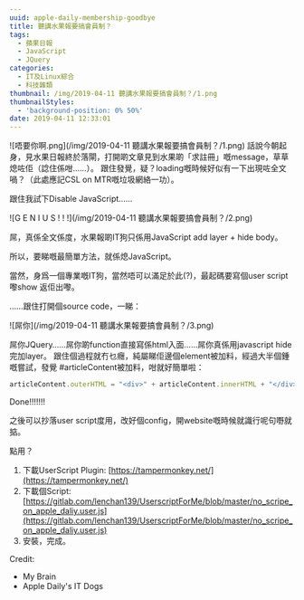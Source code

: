 ```yaml
---
uuid: apple-daily-membership-goodbye
title: 聽講水果報要搞會員制？
tags:
  - 蘋果日報
  - JavaScript
  - JQuery
categories:
  - IT及Linux綜合
  - 科技雜類
thumbnail: /img/2019-04-11 聽講水果報要搞會員制？/1.png
thumbnailStyles:
  - 'background-position: 0% 50%'
date: 2019-04-11 12:33:01
---
```

![唔要你啊.png](/img/2019-04-11 聽講水果報要搞會員制？/1.png)
話說今朝起身，見水果日報終於落閘，打開啲文章見到水果啲「求註冊」嘅message，草草熄咗佢（諗住係咁……）。
跟住發覺，疑？loading嘅時候好似有一下出現咗全文喎？（此處應記CSL on MTR嘅垃圾網絡一功）。

跟住我試下Disable JavaScript……

![G E N I U S ! ! !](/img/2019-04-11 聽講水果報要搞會員制？/2.png)

屌，真係全文係度，水果報啲IT狗只係用JavaScript add layer + hide body。

所以，要睇嘅最簡單方法，就係熄JavaScript。

當然，身爲一個專業嘅IT狗，當然唔可以滿足於此(?)，最起碼要寫個user script嚟show 返佢出嚟。

……跟住打開個source code，一睇：

![屌你](/img/2019-04-11 聽講水果報要搞會員制？/3.png)

屌你JQuery……屌你啲function直接寫係html入面……屌你真係用javascript hide完加layer。
跟住個過程就冇乜癮，純屬睇佢邊個element被加料，經過大半個鍾嘅嘗試，發覺 #articleContent被加料，咁就好簡單啦：
```javascript
articleContent.outerHTML = "<div>" + articleContent.innerHTML + "</div>"
```

Done!!!!!!!

之後可以抄落user script度用，改好個config，開website嘅時候就識行呢句嘢就掂。

點用？
1. 下載UserScript Plugin: [https://tampermonkey.net/](https://tampermonkey.net/)
2. 下載個Script: [https://gitlab.com/lenchan139/UserscriptForMe/blob/master/no_scripe_on_apple_daliy.user.js](https://gitlab.com/lenchan139/UserscriptForMe/blob/master/no_scripe_on_apple_daliy.user.js)
3. 安裝，完成。

Credit:
- My Brain
- Apple Daily's IT Dogs
